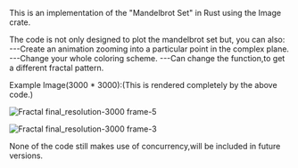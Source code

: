This is an implementation of the "Mandelbrot Set" in Rust using the Image crate.

The code is not only designed to plot the mandelbrot set but, you can also:
       ---Create an animation zooming into a particular point in the complex plane.
       ---Change your whole coloring scheme.
       ---Can change the function,to get a different fractal pattern.




Example Image(3000 * 3000):(This is rendered completely by the above code.)

![Fractal final_resolution-3000 frame-5](https://github.com/Harsha-vardhan-R/mandelbrot_animator/assets/112687561/65314f67-59e8-41b2-8fed-51f86c19ce25)



![Fractal final_resolution-3000 frame-3](https://github.com/Harsha-vardhan-R/mandelbrot_animator/assets/112687561/03e7d076-7d08-44a4-8153-be758feb373e)


None of the code still makes use of concurrency,will be included in future versions. 
